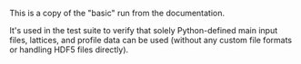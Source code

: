 This is a copy of the "basic" run from the documentation.

It's used in the test suite to verify that solely Python-defined main input
files, lattices, and profile data can be used (without any custom file formats
or handling HDF5 files directly).
